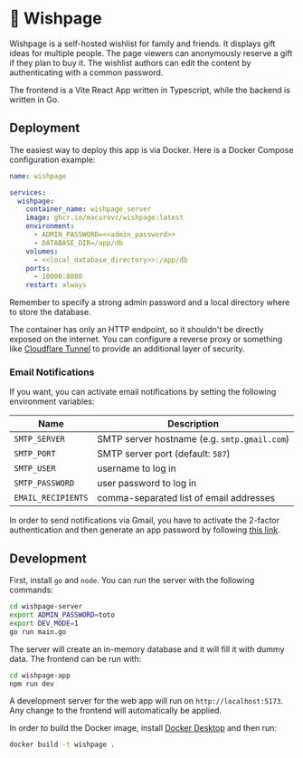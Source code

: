 # 🎁 Wishpage

Wishpage is a self-hosted wishlist for family and friends. It displays gift
ideas for multiple people. The page viewers can anonymously reserve a gift if
they plan to buy it. The wishlist authors can edit the content by authenticating
with a common password.

The frontend is a Vite React App written in Typescript, while the backend is
written in Go.

## Deployment

The easiest way to deploy this app is via Docker. Here is a Docker Compose
configuration example:

```yaml
name: wishpage

services:
  wishpage:
    container_name: wishpage_server
    image: ghcr.io/macurovc/wishpage:latest
    environment:
      - ADMIN_PASSWORD=<<admin_password>>
      - DATABASE_DIR=/app/db
    volumes:
      - <<local_database_directory>>:/app/db
    ports:
      - 10000:8080
    restart: always
```

Remember to specify a strong admin password and a local directory where to store
the database.

The container has only an HTTP endpoint, so it shouldn't be directly exposed on
the internet. You can configure a reverse proxy or something like [Cloudflare
Tunnel](https://www.cloudflare.com/products/tunnel/) to provide an additional
layer of security.

### Email Notifications

If you want, you can activate email notifications by setting the following
environment variables:

| Name | Description |
| ---- | ----------- |
| `SMTP_SERVER` | SMTP server hostname (e.g. `smtp.gmail.com`) |
| `SMTP_PORT` | SMTP server port (default: `587`) |
| `SMTP_USER` | username to log in |
| `SMTP_PASSWORD` | user password to log in |
| `EMAIL_RECIPIENTS` | comma-separated list of email addresses |

In order to send notifications via Gmail, you have to activate the 2-factor
authentication and then generate an app password by following [this
link](https://myaccount.google.com/apppasswords).

## Development

First, install `go` and `node`. You can run the server with the following
commands:

```bash
cd wishpage-server
export ADMIN_PASSWORD=toto
export DEV_MODE=1
go run main.go
```

The server will create an in-memory database and it will fill it with dummy
data. The frontend can be run with:

```bash
cd wishpage-app
npm run dev
```

A development server for the web app will run on `http://localhost:5173`. Any
change to the frontend will automatically be applied.

In order to build the Docker image, install [Docker
Desktop](https://docs.docker.com/desktop/) and then run:

```bash
docker build -t wishpage .
```
